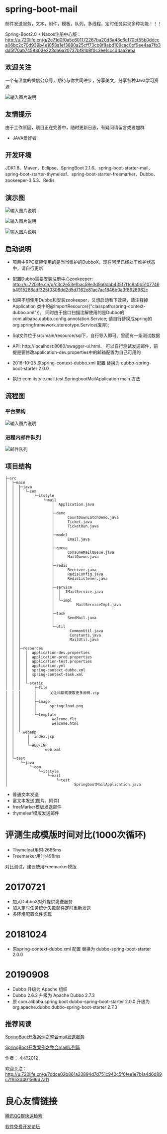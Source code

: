 # spring-boot-mail

邮件发送服务，文本，附件，模板，队列，多线程，定时任务实现多种功能！！！


Spring-Boot2.0 + Nacos注册中心版：http://u.720life.cn/g/2e71d0f0a5c601172267ba20d3a43c6ef70cf55b0ddcca06bc2c70d939b4e1058a1ef3880a25cff73cb8f8abd109cac0bf9ee4aa7fb3dd5f70ab7458303e223da6a20737bf81b8f0c3ee1cccd4aa2eba 

## 欢迎关注

一个有温度的微信公众号，期待与你共同进步，分享美文，分享各种Java学习资源

![输入图片说明](https://images.gitee.com/uploads/images/2018/0809/181043_76e4d5b8_87650.png "1234.png")

## 友情提示

由于工作原因，项目正在完善中，随时更新日志，有疑问请留言或者加群

- JAVA爱好者:   

## 开发环境

JDK1.8、Maven、Eclipse、SpringBoot 2.1.6、spring-boot-starter-mail、spring-boot-starter-thymeleaf、spring-boot-starter-freemarker、Dubbo、zookeeper-3.5.3、Redis

## 演示图


![输入图片说明](https://gitee.com/uploads/images/2018/0504/085208_6aca748c_87650.png "1.png")


![输入图片说明](https://gitee.com/uploads/images/2018/0504/085238_08e21dda_87650.png "2.png")


![输入图片说明](https://gitee.com/uploads/images/2018/0504/085245_4c151318_87650.png "3.png")

## 启动说明

- 项目中RPC框架使用的是当当维护的DubboX，现在阿里已经处于维护状态中，请自行更新

- 配置Dubbo需要安装注册中心zookeeper: http://u.720life.cn/g/c3c2e53e1bac59e3d9a0dab435f7f1c9a0b5107746b4915288adf325f0308dd2d5d7162e81ac7ac1846b0a3f8628982c 

- 如果不想使用Dubbo和安装zookeeper，又想启动看下效果，请注释掉 Application 类中的@ImportResource({"classpath:spring-context-dubbo.xml"})， 同时由于接口扫描注解使用的是Dubbo的 com.alibaba.dubbo.config.annotation.Service; 请自行替换成spring的 org.springframework.stereotype.Service(废弃);

- Sql文件位于src/main/resource/sql下，自行导入即可、里面有一条测试数据

- API: http://localhost:8080/swagger-ui.html、 可以自行测试发送邮件，前提是要修改application-dev.properties中的邮箱配置为自己可用的

- 2018-10-25 原spring-context-dubbo.xml 配置 替换为 dubbo-spring-boot-starter 2.0.0

- 执行 com.itstyle.mail.test.SpringbootMailApplication main 方法



## 流程图

### 平台架构
![输入图片说明](https://git.oschina.net/uploads/images/2017/0801/190708_991f282a_87650.png "2574887637.png")

### 进程内邮件队列
![邮件队列](https://git.oschina.net/uploads/images/2017/0804/135111_3b197795_87650.png "邮件队列.png")

## 项目结构

```
├─src
│  ├─main
│  │  ├─java
│  │  │  └─com
│  │  │      └─itstyle
│  │  │          └─mail
│  │  │              │  Application.java
│  │  │              │  
│  │  │              ├─demo
│  │  │              │      CountDownLatchDemo.java
│  │  │              │      Ticket.java
│  │  │              │      TicketRun.java
│  │  │              │      
│  │  │              ├─model
│  │  │              │      Email.java
│  │  │              │      
│  │  │              ├─queue
│  │  │              │      ConsumeMailQueue.java
│  │  │              │      MailQueue.java
│  │  │              │      
│  │  │              ├─redis
│  │  │              │      Receiver.java
│  │  │              │      RedisConfig.java
│  │  │              │      RedisListener.java
│  │  │              │      
│  │  │              ├─service
│  │  │              │  │  IMailService.java
│  │  │              │  │  
│  │  │              │  └─impl
│  │  │              │          MailServiceImpl.java
│  │  │              │          
│  │  │              ├─task
│  │  │              │      SendMail.java
│  │  │              │      
│  │  │              └─util
│  │  │                      CommonUtil.java
│  │  │                      Constants.java
│  │  │                      MailUtil.java
│  │  │                      
│  │  ├─resources
│  │  │  │  application-dev.properties
│  │  │  │  application-prod.properties
│  │  │  │  application-test.properties
│  │  │  │  application.yml
│  │  │  │  spring-context-dubbo.xml
│  │  │  │  spring-context-task.xml
│  │  │  │  
│  │  │  └─static
│  │  │      ├─file
│  │  │      │      关注科帮网获取更多源码.zip
│  │  │      │      
│  │  │      ├─image
│  │  │      │      springcloud.png
│  │  │      │      
│  │  │      └─template
│  │  │              welcome.flt
│  │  │              welcome.html
│  │  │              
│  │  └─webapp
│  │      │  index.jsp
│  │      │  
│  │      └─WEB-INF
│  │              web.xml
│  │              
│  └─test
│      └─java
│          └─com
│              └─itstyle
│                  └─mail
│                      └─test
│                              SpringbootMailApplication.java
```

- 普通文本发送
- 富文本发送(图片、附件)
- freeMarker模版发送邮件
- thymeleaf模版发送邮件

# 评测生成模版时间对比(1000次循环)


- Thymeleaf用时:2686ms
- Freemarker用时:498ms

对比测试，建议使用Freemarker模版

# 20170721

- 加入DubboX对外提供发送服务
- 加入定时任务统计失败邮件定时重新发送
- 多环境配置文件实现

# 20181024

- 原spring-context-dubbo.xml 配置 替换为 dubbo-spring-boot-starter 2.0.0

# 20190908 
- Dubbo 升级为 Apache 组织
- Dubbo 2.6.2 升级为  Apache Dubbo 2.7.3
- 原 com.alibaba.spring.boot dubbo-spring-boot-starter 2.0.0 升级为  org.apache.dubbo dubbo-spring-boot-starter 2.7.3


## 推荐阅读

[SpringBoot开发案例之整合mail发送服务](http://u.720life.cn/g/7ddce02b861a23894d7d751c942c5f6f1d3a2b66f3a10782ec5ee3338a6f8c013679358d9ebfcb10b618bf664c997b85) 

[SpringBoot开发案例之整合mail队列篇](http://u.720life.cn/g/7ddce02b861a23894d7d751c942c5f6f1d3a2b66f3a10782ec5ee3338a6f8c01483573d547fd473fc87ae1ed618db909) 


作者： 小柒2012

欢迎关注： http://u.720life.cn/g/7ddce02b861a23894d7d751c942c5f6fee1e7b1a4d6d89c7f953d401566d2a11 



 # 良心友情链接

[腾讯QQ群快速检索](http://u.720life.cn/s/8cf73f7c)

[软件免费开发论坛](http://u.720life.cn/s/bbb01dc0)